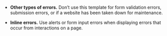 - **Other types of errors.** Don’t use this template for form validation errors, submission errors, or if a website has been taken down for maintenance.

- **Inline errors.** Use alerts or form input errors when displaying errors that occur from interactions on a page.

